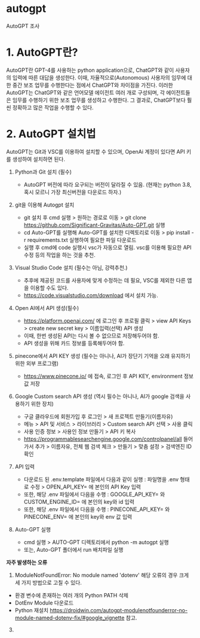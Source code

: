 # autogpt
AutoGPT 조사

# 1. AutoGPT란?
AutoGPT란 GPT-4를 사용하는 python application으로, ChatGPT와 같이 사용자의 입력에 따른 대답을 생성한다. 이때, 자율적으로(Autonomous) 사용자의 임무에 대한 중간 보조 업무를 수행한다는 점에서 ChatGPT와 차이점을 가진다. 이러한 AutoGPT는 ChatGPT와 같은 언어모델 에이전트 여러 개로 구성되며, 각 에이전트들은 임무를 수행하기 위한 보조 업무를 생성하고 수행한다. 그 결과로, ChatGPT보다 훨씬 정확하고 많은 작업을 수행할 수 있다. 

# 2. AutoGPT 설치법
AutoGPT는 Git과 VSC를 이용하여 설치할 수 있으며, OpenAi 계정이 있다면 API 키를 생성하여 설치하면 된다.

1) Python과 Git 설치 (필수)
   - AutoGPT 버전에 따라 요구되는 버전이 달라질 수 있음. (현재는 python 3.8, 혹시 모르니 가장 최신버전을 다운로드 하자.)
     
2) git을 이용해 Autogpt 설치
   - git 설치 후 cmd 실행 > 원하는 경로로 이동 > git clone https://github.com/Significant-Gravitas/Auto-GPT.git 실행
   - cd Auto-GPT를 실행해 Auto-GPT를 설치한 디렉토리로 이동 > pip install -r requirements.txt 실행하여 필요한 파일 다운로드
   - 실행 후 cmd에 code 실행시 vsc가 자동으로 열림. vsc를 이용해 필요한 API 수정 등의 작업을 하는 것을 추천.
     
3) Visual Studio Code 설치 (필수는 아님, 강력추천.)
   - 추후에 제공된 코드를 사용자에 맞게 수정하는 데 필요, VSC를 제외한 다른 앱을 이용할 수도 있다. 
   - https://code.visualstudio.com/download 에서 설치 가능.
     
4) Open AI에서 API 생성(필수)
   - https://platform.openai.com/ 에 로그인 후 프로필 클릭 > view API Keys > create new secret key > 이름입력(선택) API 생성
   - 이때, 한번 생성된 API는 다시 볼 수 없으므로 저장해두어야 함.
   - API 생성을 위해 카드 정보를 등록해두어야 함.
     
5) pinecone에서 API KEY 생성 (필수는 아니나, AI가 장단기 기억을 오래 유지하기 위한 외부 프로그램)
   - https://www.pinecone.io/ 에 접속, 로그인 후 API KEY, environment 정보값 저장
     
6) Google Custom search API 생성 (역시 필수는 아니나, AI가 google 검색을 사용하기 위한 장치)
   - 구글 클라우드에 회원가입 후 로그인 > 새 프로젝트 만들기(이름자유)
   - 메뉴 > API 및 서비스 > 라이브러리 > Custom search API 선택 > 사용 클릭
   - 사용 인증 정보 > 사용인 정보 만들기 > API 키 복사
   - https://programmablesearchengine.google.com/controlpanel/all 들어가서 추가 > 이름자유, 전체 웹 검색 체크 > 만들기 > 맞춤 설정 > 검색엔진 ID 확인
     
7) API 입력
   - 다운로드 된 .env.template 파일에서 다음과 같이 실행 : 파일명을 .env 형태로 수정 > OPEN_API_KEY= 에 본인의 API Key 입력
   - 또한, 해당 .env 파일에서 다음을 수행 : GOOGLE_API_KEY= 와 CUSTOM_ENGINE_ID= 에 본인의 key와 id 입력
   - 또한, 해당 .env 파일에서 다음을 수행 : PINECONE_API_KEY= 와 PINECONE_ENV= 에 본인의 key와 env 값 입력
     
8) Auto-GPT 실행
   - cmd 실행 > AUTO-GPT 디렉토리에서 python -m autogpt 실행
   - 또는, Auto-GPT 폴더에서 run 배치파일 실행



**자주 발생하는 오류**
1) ModuleNotFoundError: No module named 'dotenv'
해당 오류의 경우 크게 세 가지 방법으로 고칠 수 있다.
- 환경 변수에 존재하는 여러 개의 Python PATH 삭제
- DotEnv Module 다운로드
- Python 재설치
https://droidwin.com/autogpt-modulenotfounderror-no-module-named-dotenv-fix/#google_vignette 참고.
3) 
